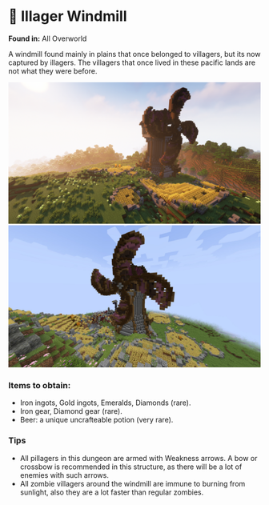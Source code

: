 # 🗼 Illager Windmill

**Found in:** All Overworld

A windmill found mainly in plains that once belonged to villagers, but its now captured by illagers. The villagers that once lived in these pacific lands are not what they were before.

![](<../../../.gitbook/assets/image (127).png>)![](<../../../.gitbook/assets/image (128).png>)

### Items to obtain:

* Iron ingots, Gold ingots, Emeralds, Diamonds (rare).
* Iron gear, Diamond gear (rare).
* Beer: a unique uncrafteable potion (very rare).

### Tips

* All pillagers in this dungeon are armed with Weakness arrows. A bow or crossbow is recommended in this structure, as there will be a lot of enemies with such arrows.
* All zombie villagers around the windmill are immune to burning from sunlight, also they are a lot faster than regular zombies.
